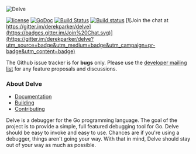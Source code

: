 ![Delve](https://raw.githubusercontent.com/derekparker/delve/master/assets/delve_horizontal.png)

[![license](http://img.shields.io/badge/license-MIT-blue.svg)](https://raw.githubusercontent.com/derekparker/delve/master/LICENSE)
[![GoDoc](https://godoc.org/github.com/derekparker/delve?status.svg)](https://godoc.org/github.com/derekparker/delve)
[![Build Status](https://travis-ci.org/derekparker/delve.svg?branch=travis-ci)](https://travis-ci.org/derekparker/delve)
[![Build status](https://ci.appveyor.com/api/projects/status/9e9edx1qlp3145j5?svg=true)](https://ci.appveyor.com/project/derekparker/delve)
[![Join the chat at https://gitter.im/derekparker/delve](https://badges.gitter.im/Join%20Chat.svg)](https://gitter.im/derekparker/delve?utm_source=badge&utm_medium=badge&utm_campaign=pr-badge&utm_content=badge)

The Github issue tracker is for **bugs** only. Please use the [developer mailing list](https://groups.google.com/forum/#!forum/delve-dev) for any feature proposals and discussions.

### About Delve

- [Documentation](Documentation)
- [Building](Documentation/installation)
- [Contributing](CONTRIBUTING.md)

Delve is a debugger for the Go programming language. The goal of the project is to provide a simple, full featured debugging tool for Go. Delve should be easy to invoke and easy to use. Chances are if you're using a debugger, things aren't going your way. With that in mind, Delve should stay out of your way as much as possible.

